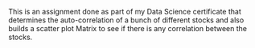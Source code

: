 This is an assignment done as part of my Data Science certificate that determines the auto-correlation of a bunch of different stocks and also builds a scatter plot Matrix to see if there is any correlation between the stocks.
